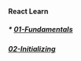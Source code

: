 **React Learn**

##### * [01-Fundamentals](./O1-Fundamentals)

##### [02-Initializing](./02-Initialize)

